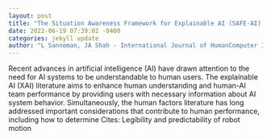 ```yaml
--- 
layout: post 
title: "The Situation Awareness Framework for Explainable AI (SAFE-AI) and Human Factors Considerations for XAI Systems" 
date: 2022-06-19 07:39:02 -0400 
categories: jekyll update 
author: "L Sanneman, JA Shah - International Journal of HumanComputer Interaction, 2022" 
--- 
```

Recent advances in artificial intelligence (AI) have drawn attention to the need for AI systems to be understandable to human users. The explainable AI (XAI) literature aims to enhance human understanding and human-AI team performance by providing users with necessary information about AI system behavior. Simultaneously, the human factors literature has long addressed important considerations that contribute to human performance, including how to determine Cites: Legibility and predictability of robot motion